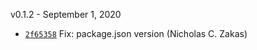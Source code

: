 v0.1.2 - September 1, 2020

* [`2f65358`](https://github.com/eslint/eslintrc/commit/2f653589e59746e25b9178bb5d96e03bac4da9cd) Fix: package.json version (Nicholas C. Zakas)


